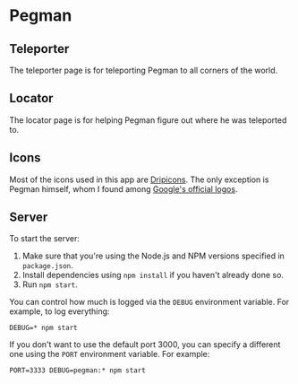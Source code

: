 Pegman
======

## Teleporter

The teleporter page is for teleporting Pegman to all corners of the world.

## Locator

The locator page is for helping Pegman figure out where he was teleported to.

## Icons

Most of the icons used in this app are [Dripicons](http://demo.amitjakhu.com/dripicons/). The only exception is Pegman himself, whom I found among [Google's official logos](https://www.google.com/permissions/trademark/logos-list/).

## Server

To start the server:

1. Make sure that you're using the Node.js and NPM versions specified in `package.json`.
1. Install dependencies using `npm install` if you haven't already done so.
1. Run `npm start`.

You can control how much is logged via the `DEBUG` environment variable. For example, to log everything:

    DEBUG=* npm start

If you don't want to use the default port 3000, you can specify a different one using the `PORT` environment variable. For example:

    PORT=3333 DEBUG=pegman:* npm start
